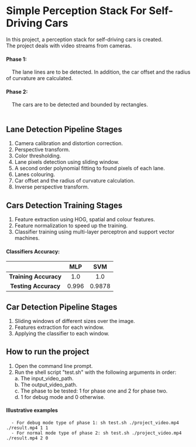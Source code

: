 # Simple Perception Stack For Self-Driving Cars
In this project, a perception stack for self-driving cars is created. <br />
The project deals with video streams from cameras. <br />
#### Phase 1:
&nbsp;&nbsp;&nbsp; The lane lines are to be detected. In addition, the car offset and the radius of curvature are calculated. <br />
#### Phase 2:
&nbsp;&nbsp;&nbsp; The cars are to be detected and bounded by rectangles. <br />
<br />
## Lane Detection Pipeline Stages 
1. Camera calibration and distortion correction.<br />
2. Perspective transform.<br />
3. Color thresholding.<br />
4. Lane pixels detection using sliding window.<br />
5. A second order polynomial fitting to found pixels of each lane.<br />
6. Lanes colouring.<br />
7. Car offset and the radius of curvature calculation.<br />
8. Inverse perspective transform.<br />
## Cars Detection Training Stages
1. Feature extraction using HOG, spatial and colour features.<br />
2. Feature normalization to speed up the training.<br />
3. Classifier training using multi-layer perceptron and support vector machines.<br />
#### Classifiers Accuracy:
|         | **MLP**  | **SVM**  |
| :---:   | :---: | :---: |
| **Training Accuracy** | 1.0 | 1.0 |
| **Testing Accuracy** | 0.996 | 0.9878 |
## Car Detection Pipeline Stages
1. Sliding windows of different sizes over the image.<br />
2. Features extraction for each window.
3. Applying the classifier to each window.
## How to run the project
1. Open the command line prompt.<br />
2. Run the shell script "test.sh" with the following arguments in order:<br />
    a. The input_video_path.<br />
    b. The output_video_path.<br />
    c. The phase to be tested: 1 for phase one and 2 for phase two.<br />
    d. 1 for debug mode and 0 otherwise.<br />
#### Illustrative examples
      - For debug mode type of phase 1: sh test.sh ./project_video.mp4 ./result.mp4 1 1
      - For normal mode type of phase 2: sh test.sh ./project_video.mp4 ./result.mp4 2 0

